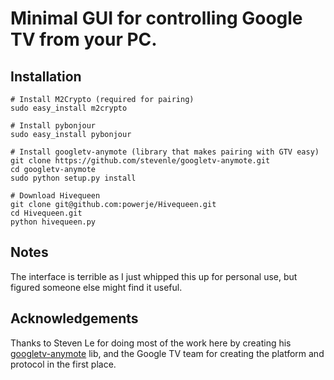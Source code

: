 # Minimal GUI for controlling Google TV from your PC. #

## Installation ##

    # Install M2Crypto (required for pairing)
    sudo easy_install m2crypto
    
    # Install pybonjour
    sudo easy_install pybonjour 

    # Install googletv-anymote (library that makes pairing with GTV easy)
    git clone https://github.com/stevenle/googletv-anymote.git 
    cd googletv-anymote 
    sudo python setup.py install 

    # Download Hivequeen
    git clone git@github.com:powerje/Hivequeen.git 
    cd Hivequeen.git 
    python hivequeen.py 

## Notes ##

The interface is terrible as I just whipped this up for personal use, but figured someone else might find it useful.

## Acknowledgements ##

Thanks to Steven Le for doing most of the work here by creating his [googletv-anymote](https://github.com/stevenle/googletv-anymote)  lib, and the Google TV team for creating the platform and protocol in the first place.
